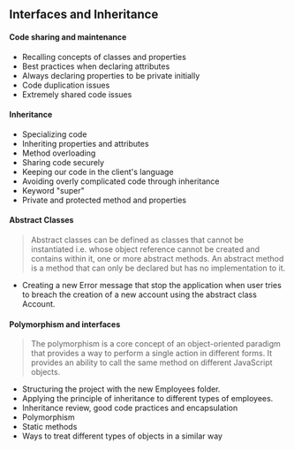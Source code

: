 ## Interfaces and Inheritance

#### Code sharing and maintenance
- Recalling concepts of classes and properties
- Best practices when declaring attributes
- Always declaring properties to be private initially
- Code duplication issues
- Extremely shared code issues

#### Inheritance
- Specializing code
- Inheriting properties and attributes
- Method overloading
- Sharing code securely
- Keeping our code in the client's language
- Avoiding overly complicated code through inheritance
- Keyword "super"
- Private and protected method and properties

#### Abstract Classes
> Abstract classes can be defined as classes that cannot be instantiated i.e. whose object reference cannot be created and contains within it, one or more abstract methods. An abstract method is a method that can only be declared but has no implementation to it.
- Creating a new Error message that stop the application when user tries to breach the creation of a new account using the abstract class Account.


#### Polymorphism and interfaces
> The polymorphism is a core concept of an object-oriented paradigm that provides a way to perform a single action in different forms. It provides an ability to call the same method on different JavaScript objects.
- Structuring the project with the new Employees folder.
- Applying the principle of inheritance to different types of employees.
- Inheritance review, good code practices and encapsulation
- Polymorphism 
- Static methods
- Ways to treat different types of objects in a similar way
